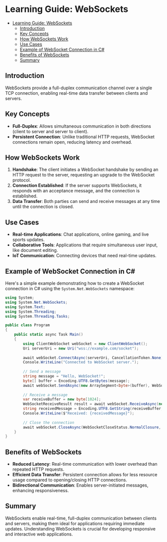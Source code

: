# Learning Guide: WebSockets

- [Learning Guide: WebSockets](#learning-guide-websockets)
  - [Introduction](#introduction)
  - [Key Concepts](#key-concepts)
  - [How WebSockets Work](#how-websockets-work)
  - [Use Cases](#use-cases)
  - [Example of WebSocket Connection in C#](#example-of-websocket-connection-in-c)
  - [Benefits of WebSockets](#benefits-of-websockets)
  - [Summary](#summary)

## Introduction

WebSockets provide a full-duplex communication channel over a single TCP connection, enabling real-time data transfer between clients and servers.

## Key Concepts

- **Full-Duplex**: Allows simultaneous communication in both directions (client to server and server to client).
- **Persistent Connection**: Unlike traditional HTTP requests, WebSocket connections remain open, reducing latency and overhead.

## How WebSockets Work

1. **Handshake**: The client initiates a WebSocket handshake by sending an HTTP request to the server, requesting an upgrade to the WebSocket protocol.
2. **Connection Established**: If the server supports WebSockets, it responds with an acceptance message, and the connection is established.
3. **Data Transfer**: Both parties can send and receive messages at any time until the connection is closed.

## Use Cases

- **Real-time Applications**: Chat applications, online gaming, and live sports updates.
- **Collaborative Tools**: Applications that require simultaneous user input, like document editing.
- **IoT Communication**: Connecting devices that need real-time updates.

## Example of WebSocket Connection in C#

Here's a simple example demonstrating how to create a WebSocket connection in C# using the `System.Net.WebSockets` namespace:

```csharp
using System;
using System.Net.WebSockets;
using System.Text;
using System.Threading;
using System.Threading.Tasks;

public class Program
{
    public static async Task Main()
    {
        using ClientWebSocket webSocket = new ClientWebSocket();
        Uri serverUri = new Uri("wss://example.com/socket");
        
        await webSocket.ConnectAsync(serverUri, CancellationToken.None);
        Console.WriteLine("Connected to WebSocket server.");
        
        // Send a message
        string message = "Hello, WebSocket!";
        byte[] buffer = Encoding.UTF8.GetBytes(message);
        await webSocket.SendAsync(new ArraySegment<byte>(buffer), WebSocketMessageType.Text, true, CancellationToken.None);
        
        // Receive a message
        var receiveBuffer = new byte[1024];
        WebSocketReceiveResult result = await webSocket.ReceiveAsync(new ArraySegment<byte>(receiveBuffer), CancellationToken.None);
        string receivedMessage = Encoding.UTF8.GetString(receiveBuffer, 0, result.Count);
        Console.WriteLine($"Received: {receivedMessage}");
        
        // Close the connection
        await webSocket.CloseAsync(WebSocketCloseStatus.NormalClosure, "Closing", CancellationToken.None);
    }
}
```

## Benefits of WebSockets

- **Reduced Latency**: Real-time communication with lower overhead than repeated HTTP requests.
- **Efficient Data Transfer**: Persistent connection allows for less resource usage compared to opening/closing HTTP connections.
- **Bidirectional Communication**: Enables server-initiated messages, enhancing responsiveness.

## Summary

WebSockets enable real-time, full-duplex communication between clients and servers, making them ideal for applications requiring immediate updates. Understanding WebSockets is crucial for developing responsive and interactive web applications.
